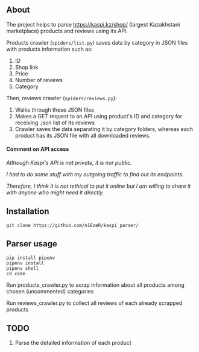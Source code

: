 ## About
The project helps to parse https://kaspi.kz/shop/ (largest Kazakhstani marketplace) products and reviews using its API.

Products crawler (`spiders/list.py`) saves data by category in JSON files with products information such as:
1. ID
2. Shop link
3. Price
4. Number of reviews
5. Category

Then, reviews crawler (`spiders/reviews.py`):
1. Walks through these JSON files
2. Makes a GET request to an API using product's ID and category for receiving .json list of its reviews
3. Crawler saves the data separating it by category folders, whereas each product has its JSON file with all downloaded reviews.

#### Comment on API access
<i>
  Although Kaspi's API is not private, it is nor public. 
  
  I had to do some stuff with my outgoing traffic to find out its endpoints. 
  
  Therefore, I think it is not tethical to put it online but I am willing to share it with anyone who might need it directly.
</i>

## Installation
```
git clone https://github.com/n1EzeR/kaspi_parser/
```
## Parser usage
```
pip install pipenv
pipenv install
pipenv shell
cd code
```
Run products_crawler.py to scrap information about all products among chosen (uncommented) categories

Run reviews_crawler.py to collect all reviews of each already scrapped products

## TODO
1. Parse the detailed information of each product
